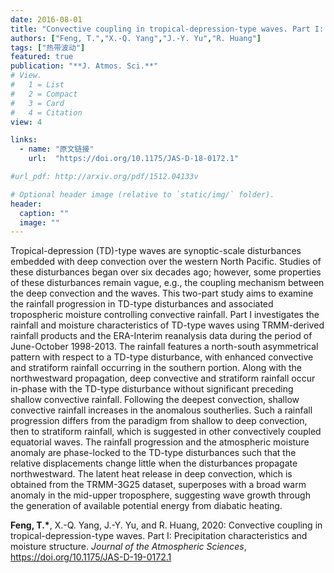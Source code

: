 ```yaml
---
date: 2016-08-01
title: "Convective coupling in tropical-depression-type waves. Part I: Precipitation characteristics and moisture structure"
authors: ["Feng, T.","X.-Q. Yang","J.-Y. Yu","R. Huang"]
tags: ["热带波动"]
featured: true
publication: "**J. Atmos. Sci.**"
# View.
#   1 = List
#   2 = Compact
#   3 = Card
#   4 = Citation
view: 4

links:
  - name: "原文链接"
    url:  "https://doi.org/10.1175/JAS-D-18-0172.1"

#url_pdf: http://arxiv.org/pdf/1512.04133v

# Optional header image (relative to `static/img/` folder).
header:
  caption: ""
  image: ""
---
```

Tropical-depression (TD)-type waves are synoptic-scale disturbances embedded with deep convection over the western North Pacific. Studies of these disturbances began over six decades ago; however, some properties of these disturbances remain vague, e.g., the coupling mechanism between the deep convection and the waves. This two-part study aims to examine the rainfall progression in TD-type disturbances and associated tropospheric moisture controlling convective rainfall. Part I investigates the rainfall and moisture characteristics of TD-type waves using TRMM-derived rainfall products and the ERA-Interim reanalysis data during the period of June-October 1998-2013. The rainfall features a north-south asymmetrical pattern with respect to a TD-type disturbance, with enhanced convective and stratiform rainfall occurring in the southern portion. Along with the northwestward propagation, deep convective and stratiform rainfall occur in-phase with the TD-type disturbance without significant preceding shallow convective rainfall. Following the deepest convection, shallow convective rainfall increases in the anomalous southerlies. Such a rainfall progression differs from the paradigm from shallow to deep convection, then to stratiform rainfall, which is suggested in other convectively coupled equatorial waves. The rainfall progression and the atmospheric moisture anomaly are phase-locked to the TD-type disturbances such that the relative displacements change little when the disturbances propagate northwestward. The latent heat release in deep convection, which is obtained from the TRMM-3G25 dataset, superposes with a broad warm anomaly in the mid-upper troposphere, suggesting wave growth through the generation of available potential energy from diabatic heating.




**Feng, T.\***, X.-Q. Yang, J.-Y. Yu, and R. Huang, 2020: Convective coupling in tropical-depression-type waves. Part I: Precipitation characteristics and moisture structure.  *Journal of the Atmospheric Sciences*, https://doi.org/10.1175/JAS-D-19-0172.1
